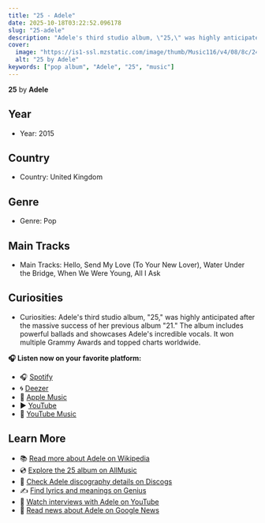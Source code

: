 ```yaml
---
title: "25 - Adele"
date: 2025-10-18T03:22:52.096178
slug: "25-adele"
description: "Adele's third studio album, \"25,\" was highly anticipated after the massive success of her previous album \"21."
cover:
  image: "https://is1-ssl.mzstatic.com/image/thumb/Music116/v4/08/8c/24/088c2405-2e33-801b-5c38-e967f2c01e69/191404113974.png/500x500bb.jpg"
  alt: "25 by Adele"
keywords: ["pop album", "Adele", "25", "music"]
---
```


**25** by **Adele**
## Year
- Year: 2015
## Country
- Country: United Kingdom
## Genre
- Genre: Pop
## Main Tracks
- Main Tracks: Hello, Send My Love (To Your New Lover), Water Under the Bridge, When We Were Young, All I Ask
## Curiosities
- Curiosities: Adele's third studio album, "25," was highly anticipated after the massive success of her previous album "21." The album includes powerful ballads and showcases Adele's incredible vocals. It won multiple Grammy Awards and topped charts worldwide.



**🎧 Listen now on your favorite platform:**

- 🎧 [Spotify](https://open.spotify.com/search/25%20Adele)
- 🌀 [Deezer](https://www.deezer.com/search/25%20Adele)
- 🍎 [Apple Music](https://music.apple.com/search?term=25%20Adele)
- ▶️ [YouTube](https://www.youtube.com/results?search_query=25%20Adele)
- 🎵 [YouTube Music](https://music.youtube.com/search?q=25%20Adele)

## Learn More

- 📚 [Read more about Adele on Wikipedia](https://en.wikipedia.org/wiki/Adele)
- 💿 [Explore the 25 album on AllMusic](https://www.allmusic.com/search/albums/25)
- 📀 [Check Adele discography details on Discogs](https://www.discogs.com/search/?q=25+Adele&type=all)
- ✍️ [Find lyrics and meanings on Genius](https://genius.com/search?q=25%20Adele)
- 🎤 [Watch interviews with Adele on YouTube](https://www.youtube.com/results?search_query=Adele+interview)
- 📰 [Read news about Adele on Google News](https://news.google.com/search?q=Adele)